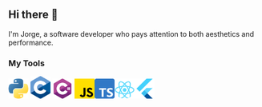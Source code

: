 ## Hi there 👋
I'm Jorge, a software developer who pays attention to both aesthetics and performance.

### My Tools
<img src="https://github.com/jreyesgfi/jreyesgfi/blob/main/python.svg" alt="Python Logo" width="40"/> <img src="https://github.com/jreyesgfi/jreyesgfi/blob/main/c.svg" alt="C Logo" width="40"/> <img src="https://github.com/jreyesgfi/jreyesgfi/blob/main/c-sharp.svg" alt="C# Logo" width="40"/> <img src="https://github.com/jreyesgfi/jreyesgfi/blob/main/js.svg" alt="JS Logo" width="40"/><img src="https://github.com/jreyesgfi/jreyesgfi/blob/main/ts.svg" alt="TS Logo" width="40"/><img src="https://github.com/jreyesgfi/jreyesgfi/blob/main/react.svg" alt="React Logo" width="40"/><img src="https://github.com/jreyesgfi/jreyesgfi/blob/main/flutter.webp" alt="Flutter Logo" width="40"/>
<!--
**jreyesgfi/jreyesgfi** is a ✨ _special_ ✨ repository because its `README.md` (this file) appears on your GitHub profile.

Here are some ideas to get you started:

- 🔭 I’m currently working on ...
- 🌱 I’m currently learning ...
- 👯 I’m looking to collaborate on ...
- 🤔 I’m looking for help with ...
- 💬 Ask me about ...
- 📫 How to reach me: ...
- 😄 Pronouns: ...
- ⚡ Fun fact: ...
-->
